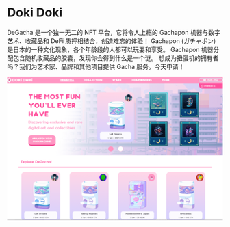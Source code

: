 # Doki Doki

DeGacha 是一个独一无二的 NFT 平台，它将令人上瘾的 Gachapon 机器与数字艺术、收藏品和 DeFi 质押相结合，创造难忘的体验！
Gachapon (ガチャポン) 是日本的一种文化现象，各个年龄段的人都可以玩耍和享受。 Gachapon 机器分配包含随机收藏品的胶囊，发现你会得到什么是一个谜。
想成为扭蛋机的拥有者吗？我们为艺术家、品牌和其他项目提供 Gacha 服务。今天申请！

![dokidoki-dapp-marketplaces-matic-image1_e0dad27eba15ec4ac123dcd4bfc36a06](dokidoki-dapp-marketplaces-matic-image1_e0dad27eba15ec4ac123dcd4bfc36a06.png)
